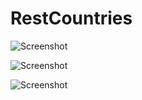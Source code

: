 # RestCountries
![Screenshot](https://cdn1.savepice.ru/uploads/2018/9/9/bead4788d16d2ecc75693ef8a744e51c-full.png)

![Screenshot](https://cdn1.savepice.ru/uploads/2018/9/9/ee220e5062b0df7e01a8bbf2ebedac73-full.png)

![Screenshot](https://cdn1.savepice.ru/uploads/2018/9/9/84c11866663f59400aabe7605b82e07a-full.png)
